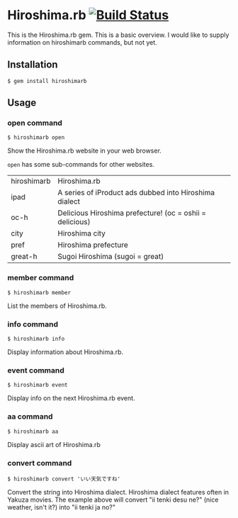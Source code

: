 # Hiroshima.rb [![Build Status](https://secure.travis-ci.org/hiroshimarb/hiroshimarb-gem.png)](http://travis-ci.org/hiroshimarb/hiroshimarb-gem)

This is the Hiroshima.rb gem.
This is a basic overview.
I would like to supply information on hiroshimarb commands, but not yet.

## Installation

    $ gem install hiroshimarb

## Usage

### open command

    $ hiroshimarb open

Show the Hiroshima.rb website in your web browser.

`open` has some sub-commands for other websites.

<table>
    <tr>
        <td>hiroshimarb</td><td>Hiroshima.rb</td>
    </tr>
    <tr>
        <td>ipad</td><td>A series of iProduct ads dubbed into Hiroshima dialect</td>
    </tr>
    <tr>
        <td>oc-h</td><td>Delicious Hiroshima prefecture! (oc = oshii = delicious)</td>
    </tr>
    <tr>
        <td>city</td><td>Hiroshima city</td>
    </tr>
    <tr>
        <td>pref</td><td>Hiroshima prefecture</td>
    </tr>
    <tr>
        <td>great-h</td><td>Sugoi Hiroshima (sugoi = great)</td>
    </tr>
</table>

### member command

    $ hiroshimarb member

List the members of Hiroshima.rb.

### info command

    $ hiroshimarb info

Display information about Hiroshima.rb.

### event command

    $ hiroshimarb event

Display info on the next Hiroshima.rb event.

### aa command

    $ hiroshimarb aa

Display ascii art of Hiroshima.rb


### convert command

    $ hiroshimarb convert 'いい天気ですね'

Convert the string into Hiroshima dialect.
Hiroshima dialect features often in Yakuza movies.
The example above will convert "ii tenki desu ne?" (nice weather, isn't it?) into "ii tenki ja no?"
